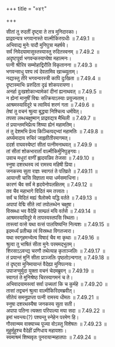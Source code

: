 +++
title = "०४९"

+++


  
सीतां तु रुदतीं दृष्ट्वा ते तत्र मुनिदारकाः।  
प्राद्रवन्यत्र भगवानास्ते वाल्मीकिरुग्रधीः ॥ 7.49.1 ॥   
अभिवाद्य मुनेः पादौ मुनिपुत्रा महर्षये।  
सर्वं निवेदयामासुस्तस्यास्तु रुदितस्वनम् ॥ 7.49.2 ॥   
अदृष्टपूर्वा भगवन्कस्याप्येषा महात्मनः।  
पत्नी श्रीरिव सम्मोहाद्विरौति विकृतानना ॥ 7.49.3 ॥   
भगवन्साधु पश्य त्वं देवतामिव खाच्च्युताम्।  
नद्यास्तु तीरे भगवन्वरस्त्री कापि दुःखिता ॥ 7.49.4 ॥   
दृष्टास्माभिः प्ररुदिता दृढं शोकपरायणा।  
अनर्हा दुःखशोकाभ्यामेकां दीनां ह्यनाथवत् ॥ 7.49.5 ॥   
न ह्येनां मानुषीं विद्मः सत्क्रियाऽस्याः प्रयुज्यताम्।  
आश्रमस्याविदूरे च त्वामियं शरणं गता ॥ 7.49.6 ॥   
तेषां तु वचनं श्रुत्वा बुद्ध्या निश्चित्य धर्मवित्।  
तपसा लब्धचक्षुष्मान् प्राद्रवद्यत्र मैथिली ॥ 7.49.7 ॥   
तं प्रयान्तमभिप्रेत्य शिष्या ह्येनं महामतिम्।  
तं तु देशमभि प्रेत्य किञ्चित्पद्भ्यां महामतिः ॥ 7.49.8 ॥   
अर्घ्यमादाय रुचिरं जाह्नवीतीरमागमत्।  
ददर्श राघवस्येष्टां सीतां पत्नीमनाथवत् ॥ 7.49.9 ॥   
तां सीतां शोकभारार्तां वाल्मीकिर्मुनिपुङ्गवः।  
उवाच मधुरां वाणीं ह्लादयन्निव तेजसा ॥ 7.49.10 ॥   
स्नुषा दशरथस्य त्वं रामस्य महिषी प्रिया।  
जनकस्य सुता राज्ञः स्वागतं ते पतिव्रते ॥ 7.49.11 ॥   
आयान्ती चासि विज्ञाता मया धर्मसमाधिना।  
कारणं चैव सर्वं मे हृदयेनोपलक्षितम् ॥ 7.49.12 ॥   
तव चैव महाभागे विदितं मम तत्त्वतः।  
सर्वं च विदितं मह्यं त्रैलोक्ये यद्धि वर्तते ॥ 7.49.13 ॥   
अपापां वेद्मि सीते त्वां तपोलब्धेन चक्षुषा।  
विस्रब्धा भव वैदेहि साम्प्रतं मयि वर्तसे ॥ 7.49.14 ॥   
आश्रमस्याविदूरे मे तापस्यस्तपसि स्थिताः।  
तास्त्वां वत्से यथा वत्सं पालयिष्यन्ति नित्यशः ॥ 7.49.15 ॥   
इदमर्ध्यं प्रतीच्छ त्वं विस्रब्धा विगतज्वरा।  
यथा स्वगृहमभ्येत्य विषादं चैव मा कृथाः ॥ 7.49.16 ॥   
श्रुत्वा तु भाषितं सीता मुनेः परममद्भुतम्।  
शिरसाऽऽवन्द्य चरणौ तथेत्याह कृताञ्जलिः ॥ 7.49.17 ॥   
तं प्रयान्तं मुनिं सीता प्राञ्जलिः पृष्ठतोऽन्वगात् ॥ 7.49.18 ॥   
तं दृष्ट्वा मुनिमायान्तं वैदेह्या मुनिपत्नयः।  
उपाजग्मुर्मुदा युक्ता वचनं चेदमब्रुवन् ॥ 7.49.19 ॥   
स्वागतं ते मुनिश्रेष्ठ चिरस्यागमनं च ते।  
अभिवादयामस्त्वां सर्वा उच्यतां कि च कुर्महे ॥ 7.49.20 ॥   
तासां तद्वचनं श्रुत्वा वाल्मीकिरिदमब्रवीत्।  
सीतेयं समनुप्राप्ता पत्नी रामस्य धीमतः ॥ 7.49.21 ॥   
स्नुषा दशरथस्यैषा जनकस्य सुता सती।  
अपापा पतिना त्यक्ता परिपाल्या मया सदा ॥ 7.49.22 ॥   
इमां भवन्त्यः(?) पश्यन्तु स्नेहेन परमेण हि।  
गौरवान्मम वाक्याच्च पूज्या वोऽस्तु विशेषतः ॥ 7.49.23 ॥   
मुहुर्मुहुश्च वैदेहीं प्रणिधाय महायशाः।  
स्वमाश्रमं शिष्यवृतः पुनरायान्महातपाः ॥ 7.49.24 ॥   

